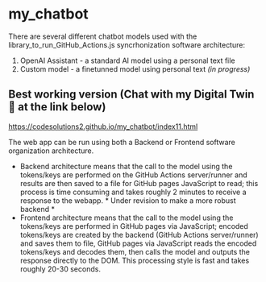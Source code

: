 # my_chatbot

There are several different chatbot models used with the library_to_run_GitHub_Actions.js syncrhonization software architecture: 
1. OpenAI Assistant - a standard AI model using a personal text file
2. Custom model - a finetunned model using personal text *(in progress)*

## Best working version (Chat with my Digital Twin 🤖 at the link below)

https://codesolutions2.github.io/my_chatbot/index11.html

The web app can be run using both a Backend or Frontend software organization architecture. 
- Backend architecture means that the call to the model using the tokens/keys are performed on the GitHub Actions server/runner and results are then saved to a file for GitHub pages JavaScript to read; this process is time consuming and takes roughly 2 minutes to receive a response to the webapp. * Under revision to make a more robust backend *
- Frontend architecture means that the call to the model using the tokens/keys are performed in GitHub pages via JavaScript; encoded tokens/keys are created by the backend (GitHub Actions server/runner) and saves them to file, GitHub pages via JavaScript reads the encoded tokens/keys and decodes them, then calls the model and outputs the response directly to the DOM. This processing style is fast and takes roughly 20-30 seconds.
